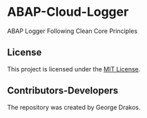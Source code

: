 # ABAP-Cloud-Logger
ABAP Logger Following Clean Core Principles

## License
This project is licensed under the [MIT License](https://github.com/greltel/ABAP-Cloud-Logger/blob/main/LICENSE).

## Contributors-Developers
The repository was created by George Drakos.
